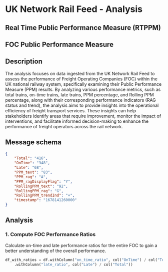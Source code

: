 # UK Network Rail Feed - Analysis 

## Real Time Public Performance Measure (RTPPM)

## FOC Public Performance Measure

## Description
The analysis focuses on data ingested from the UK Network Rail Feed to assess the performance of Freight Operating Companies (FOC) within the UK national railway system, specifically examining their Public Performance Measure (PPM) results. By analyzing various performance metrics, such as total trains, on-time trains, late trains, PPM percentage, and Rolling PPM percentage, along with their corresponding performance indicators (RAG status and trend), the analysis aims to provide insights into the operational efficiency of freight transport services. These insights can help stakeholders identify areas that require improvement, monitor the impact of interventions, and facilitate informed decision-making to enhance the performance of freight operators across the rail network.

## Message schema
```json
{
    "Total": "416",
    "OnTime": "348",
    "Late": "68",
    "PPM_text": "83",
    "PPM_rag": "A",
    "PPM_ragDisplayFlag": "Y",
    "RollingPPM_text": "92",
    "RollingPPM_rag": "G",
    "RollingPPM_trendInd": "+",
    "timestamp": "1678141260000"
}
```

## Analysis

### 1. Compute FOC Performance Ratios
Calculate on-time and late performance ratios for the entire FOC to gain a better understanding of the overall performance.

```python
df_with_ratios = df.withColumn("on_time_ratio", col("OnTime") / col("Total")) \
    .withColumn("late_ratio", col("Late") / col("Total"))
```